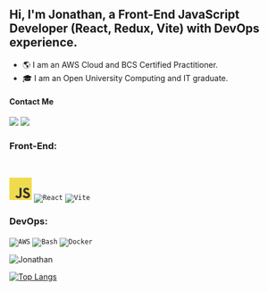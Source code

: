 ## Hi, I'm Jonathan, a Front-End JavaScript Developer (React, Redux, Vite) with DevOps experience. 

 - 🌎 I am an AWS Cloud and BCS Certified Practitioner.
 - 🎓 I am an Open University Computing and IT graduate.

#### Contact Me
<a href="mailto:jonathan.h.banerjee@gmail.com?subject=Hello Jonathan!"><img src="https://img.shields.io/badge/Gmail-D14836?style=for-the-badge&logo=gmail&logoColor=white" height=25></a>
<a href="https://www.linkedin.com/in/jonathan-banerjee-7086b322b/"><img src="https://img.shields.io/badge/LinkedIn-0077B5?style=for-the-badge&logo=linkedin&logoColor=white" height=25></a>



### Front-End:

<br>

<code><img height="40" alt="Javascript" src="https://raw.githubusercontent.com/github/explore/80688e429a7d4ef2fca1e82350fe8e3517d3494d/topics/javascript/javascript.png"></code>
<code><img height="40" alt="React" src="https://upload.wikimedia.org/wikipedia/commons/thumb/a/a7/React-icon.svg/2300px-React-icon.svg.png"></code>
<code><img height="40" alt="Vite" src="https://vitejs.dev/logo-with-shadow.png"></code>
<!--<code><img height="40" alt="HTML" src="https://upload.wikimedia.org/wikipedia/commons/6/61/HTML5_logo_and_wordmark.svg"></code>
<code><img height="40" alt="CSS" src="https://upload.wikimedia.org/wikipedia/commons/d/d5/CSS3_logo_and_wordmark.svg"></code>
<code><img height="40" alt="SASS" src="https://sass-lang.com/assets/img/logos/logo.svg"></code> -->

### DevOps:
<code><img height="40" alt="AWS" src="https://upload.wikimedia.org/wikipedia/commons/9/93/Amazon_Web_Services_Logo.svg"></code>
<code><img height="40" alt="Bash" src="https://dwglogo.com/wp-content/uploads/2019/03/1800px-gnu_bash_logo-1024x705.png"></code>
<code><img height="40" alt="Docker" src="https://upload.wikimedia.org/wikipedia/en/f/f4/Docker_logo.svg"></code>
<!-- <code><img height="40" alt="postgresql" src="https://raw.githubusercontent.com/github/explore/80688e429a7d4ef2fca1e82350fe8e3517d3494d/topics/postgresql/postgresql.png"></code>
<code><img height="40" alt="Git" src="https://raw.githubusercontent.com/github/explore/80688e429a7d4ef2fca1e82350fe8e3517d3494d/topics/git/git.png"></code> 
 <code><img height="40" alt="Node.js" src="https://raw.githubusercontent.com/github/explore/80688e429a7d4ef2fca1e82350fe8e3517d3494d/topics/nodejs/nodejs.png"></code>
 <code><img height="40" alt="Express" src="https://raw.githubusercontent.com/github/explore/80688e429a7d4ef2fca1e82350fe8e3517d3494d/topics/express/express.png"></code> -->
<!-- <code><img height="40" alt="Linux" src="https://upload.wikimedia.org/wikipedia/commons/3/35/Tux.svg"></code> -->

<div align="left">
  <img src='https://www.thereactivedeveloper.com/assets/hero-me-dark.gif' alt='Jonathan' width='163'>
</div>

[![Top Langs](https://github-readme-stats.vercel.app/api/top-langs/?username=jonathanbanerjee&layout=compact&theme=dark)](https://github.com/jonathanbanerjee/github-readme-stats)


<!--
### Developer projects:

- [Air Checker](https://Airchecker.netlify.app) (My latest project)
- [Tic-Tac-Toe](https://react-noughtsandcrosses.netlify.app)
- [What Three Letters](https://what-three-letters.netlify.app/)
- [FairWeather Application](https://fairweather.netlify.app)
- [To-Do's](https://todosforme.netlify.app)
- [Spotify Replica](https://jonathan-spotify.netlify.app)
- [Gallery of Noisy](https://noisygallery.netlify.app)





### Developer Operations Projects:

- [Bash Script to generate public SSH keys](https://github.com/JonathanBanerjee/venkman)
- [Running a linux service on a Virtual Machine](https://github.com/JonathanBanerjee/suzuki)
- [Containerization of a Wordle Application](https://github.com/JonathanBanerjee/wordle)
- [ELK Stack (Proof of concept)](https://github.com/JonathanBanerjee/aether)

 ### Tutorial Profiles -->

<!-- <a href="https://www.khanacademy.org/profile/JonathanBanerjee/projects"><img src="https://img.shields.io/badge/KhanAcademy-%2314BF96.svg?style=for-the-badge&logo=KhanAcademy&logoColor=white" height=25></a>
   <a href="https://www.freecodecamp.org/JonathanBanerjee"><img src="https://img.shields.io/badge/Freecodecamp-%23123.svg?&style=for-the-badge&logo=freecodecamp&logoColor=green" height=25></a>
   <a href="https://www.codewars.com/users/JonathanBanerjee"><img src="https://img.shields.io/badge/Codewars-B1361E?style=for-the-badge&logo=codewars&logoColor=grey" height=25></a>
    <a href="https://www.hackerrank.com/jonathanbanerjee"><img src="https://img.shields.io/badge/-Hackerrank-2EC866?style=for-the-badge&logo=HackerRank&logoColor=white" height=25></a> -->
 




<!-- #### Outside of coding, I like to:

> - Play, follow and study football ⚽️ - Watford Supporter, AFC Camden and FPL Player.
> - Meditate 🧘🏽‍♂️
> - Read/study 📚 (Currently reading: A world without email by Cal Newport) 

<a href="https://calnewport.com/a-world-without-email/"><img src="https://calnewport.com/wp-content/uploads/2021/01/email-cover-400px.jpg" height=200></a>
--> 




